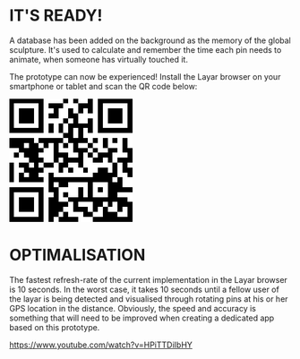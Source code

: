 # IT'S READY!

A database has been added on the background as the memory of the global sculpture. It's used to calculate and remember the time each pin needs to animate, when someone has virtually touched it.

The prototype can now be experienced! Install the Layar browser on your smartphone or tablet and scan the QR code below:

![QR Image](../project_images/QR.png?raw=true "QR Image")


# OPTIMALISATION

The fastest refresh-rate of the current implementation in the Layar browser is 10 seconds. In the worst case, it takes 10 seconds until a fellow user of the layar is being detected and visualised through rotating pins at his or her GPS location in the distance. Obviously, the speed and accuracy is something that will need to be improved when creating a dedicated app based on this prototype.

https://www.youtube.com/watch?v=HPiTTDiIbHY



